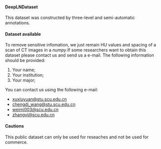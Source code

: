 #### DeepLNDataset
This dataset was constructed by three-level and semi-automatic annotations.


#### Dataset available
To remove sensitive infomation, we just remain HU values and spacing of a scan 
of CT images in a *numpy*.If some researchers want to obtain this dataset please
contact us and send us a e-mail. 
The following information should be provided:
1. Your name;
2. Your institution;
3. Your major;

You can contact us using the following e-mail:
- xuxiuyuan@stu.scu.edu.cn
- chengdi_wang@stu.scu.edu.cn
- weimi003@scu.edu.cn
- zhangyi@scu.edu.cn

#### Cautions
This public dataset can only be used for reseaches and not be used for commerce.
